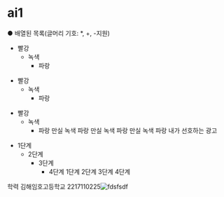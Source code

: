 # ai1
● 배열된 목록(글머리 기호: *, +, -지원)
* 빨강
  * 녹색
    * 파랑

+ 빨강
  + 녹색
    + 파랑

- 빨강
  - 녹색
    - 파랑
만실
녹색
파랑
만실
녹색
파랑
만실
녹색
파랑
내가 선호하는 광고

* 1단계
  - 2단계
    + 3단계
      + 4단계
1단계
2단계
3단계
4단계

학력
김해임호고등학교
2217110225![fdsfsdf](https://user-images.githubusercontent.com/112448579/196314248-5687a778-7e44-492c-8de7-949079f290df.png)
